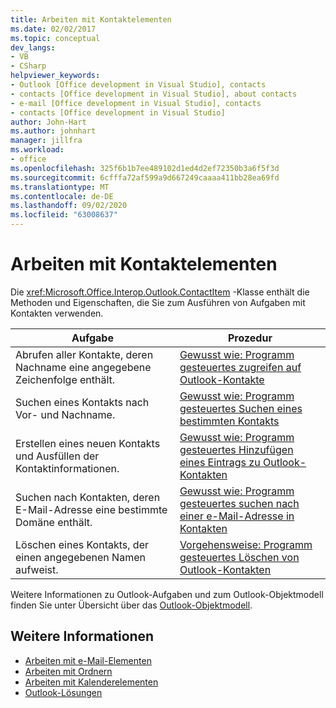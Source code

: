 ```yaml
---
title: Arbeiten mit Kontaktelementen
ms.date: 02/02/2017
ms.topic: conceptual
dev_langs:
- VB
- CSharp
helpviewer_keywords:
- Outlook [Office development in Visual Studio], contacts
- contacts [Office development in Visual Studio], about contacts
- e-mail [Office development in Visual Studio], contacts
- contacts [Office development in Visual Studio]
author: John-Hart
ms.author: johnhart
manager: jillfra
ms.workload:
- office
ms.openlocfilehash: 325f6b1b7ee489102d1ed4d2ef72350b3a6f5f3d
ms.sourcegitcommit: 6cfffa72af599a9d667249caaaa411bb28ea69fd
ms.translationtype: MT
ms.contentlocale: de-DE
ms.lasthandoff: 09/02/2020
ms.locfileid: "63008637"
---
```

# <a name="work-with-contact-items"></a>Arbeiten mit Kontaktelementen
  Die <xref:Microsoft.Office.Interop.Outlook.ContactItem> -Klasse enthält die Methoden und Eigenschaften, die Sie zum Ausführen von Aufgaben mit Kontakten verwenden.

|Aufgabe|Prozedur|
|----------|---------------|
|Abrufen aller Kontakte, deren Nachname eine angegebene Zeichenfolge enthält.|[Gewusst wie: Programm gesteuertes zugreifen auf Outlook-Kontakte](../vsto/how-to-programmatically-access-outlook-contacts.md)|
|Suchen eines Kontakts nach Vor- und Nachname.|[Gewusst wie: Programm gesteuertes Suchen eines bestimmten Kontakts](../vsto/how-to-programmatically-search-for-a-specific-contact.md)|
|Erstellen eines neuen Kontakts und Ausfüllen der Kontaktinformationen.|[Gewusst wie: Programm gesteuertes Hinzufügen eines Eintrags zu Outlook-Kontakten](../vsto/how-to-programmatically-add-an-entry-to-outlook-contacts.md)|
|Suchen nach Kontakten, deren E-Mail-Adresse eine bestimmte Domäne enthält.|[Gewusst wie: Programm gesteuertes suchen nach einer e-Mail-Adresse in Kontakten](../vsto/how-to-programmatically-search-for-an-e-mail-address-in-contacts.md)|
|Löschen eines Kontakts, der einen angegebenen Namen aufweist.|[Vorgehensweise: Programm gesteuertes Löschen von Outlook-Kontakten](../vsto/how-to-programmatically-delete-outlook-contacts.md)|

 Weitere Informationen zu Outlook-Aufgaben und zum Outlook-Objektmodell finden Sie unter Übersicht über das [Outlook-Objektmodell](../vsto/outlook-object-model-overview.md).

## <a name="see-also"></a>Weitere Informationen
- [Arbeiten mit e-Mail-Elementen](../vsto/working-with-mail-items.md)
- [Arbeiten mit Ordnern](../vsto/working-with-folders.md)
- [Arbeiten mit Kalenderelementen](../vsto/working-with-calendar-items.md)
- [Outlook-Lösungen](../vsto/outlook-solutions.md)
